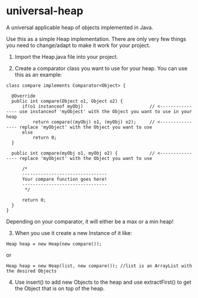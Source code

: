 # universal-heap
A universal applicable heap of objects implemented in Java.


Use this as a simple Heap implementation. There are only very few things you need to change/adapt to make it work for your project.

  1) Import the Heap.java file into your project.
  
  2) Create a comparator class you want to use for your heap. You can use this as an example:
  ```
  class compare implements Comparator<Object> {

    @Override
    public int compare(Object o1, Object o2) {
        if(o1 instanceof myObj)                         // <---------------- use instanceof 'myObject' with the Object you want to use in your heap
            return compare((myObj) o1, (myObj) o2);     // <---------------- replace 'myObject' with the Object you want to use
        else
            return 0;
    }

    public int compare(myObj o1, myObj o2) {            // <---------------- replace 'myObject' with the Object you want to use

        /*
        --------------------------------
        Your compare function goes here!
        --------------------------------
         */
        
        return 0;
    }
}
  ```
  Depending on your comparator, it will either be a max or a min heap!

  3) When you use it create a new Instance of it like:
  ```
  Heap heap = new Heap(new compare());
  ```
  or
  ```
  Heap heap = new Heap(list, new compare()); //list is an ArrayList with the desired Objects
  ```
  
  4) Use insert() to add new Objects to the heap and use extractFirst() to get the Object that is on top of the heap.
